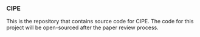 ### CIPE
This is the repository that contains source code for CIPE.
The code for this project will be open-sourced after the paper review process.
